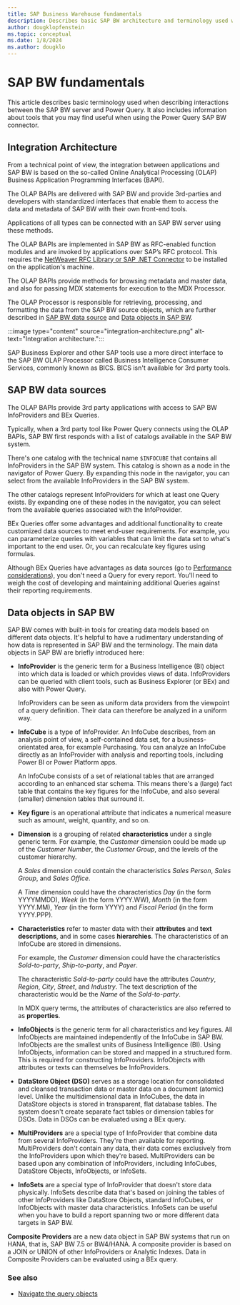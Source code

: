 ```yaml
---
title: SAP Business Warehouse fundamentals
description: Describes basic SAP BW architecture and terminology used when interacting with the Power Query SAP Business Warehouse connector.
author: dougklopfenstein
ms.topic: conceptual
ms.date: 1/8/2024
ms.author: dougklo
---
```


# SAP BW fundamentals

This article describes basic terminology used when describing interactions between the SAP BW server and Power Query. It also includes information about tools that you may find useful when using the Power Query SAP BW connector.

## Integration Architecture

From a technical point of view, the integration between applications and SAP BW is based on the so-called Online Analytical Processing (OLAP) Business Application Programming Interfaces (BAPI).

The OLAP BAPIs are delivered with SAP BW and provide 3rd-parties and developers with standardized interfaces that enable them to access the data and metadata of SAP BW with their own front-end tools.

Applications of all types can be connected with an SAP BW server using these methods.

The OLAP BAPIs are implemented in SAP BW as RFC-enabled function modules and are invoked by applications over SAP’s RFC protocol. This requires the [NetWeaver RFC Library or SAP .NET Connector](application-setup-and-connect.md#prerequisites) to be installed on the application's machine. 

The OLAP BAPIs provide methods for browsing metadata and master data, and also for passing MDX statements for execution to the MDX Processor.

The OLAP Processor is responsible for retrieving, processing, and formatting the data from the SAP BW source objects, which are further described in [SAP BW data source](#sap-bw-data-sources) and [Data objects in SAP BW](#data-objects-in-sap-bw).

:::image type="content" source="integration-architecture.png" alt-text="Integration architecture.":::

SAP Business Explorer and other SAP tools use a more direct interface to the SAP BW OLAP Processor called Business Intelligence Consumer Services, commonly known as BICS. BICS isn't available for 3rd party tools.

## SAP BW data sources

The OLAP BAPIs provide 3rd party applications with access to SAP BW InfoProviders and BEx Queries.

Typically, when a 3rd party tool like Power Query connects using the OLAP BAPIs, SAP BW first responds with a list of catalogs available in the SAP BW system.

There's one catalog with the technical name `$INFOCUBE` that contains all InfoProviders in the SAP BW system. This catalog is shown as a node in the navigator of Power Query. By expanding this node in the navigator, you can select from the available InfoProviders in the SAP BW system.

The other catalogs represent InfoProviders for which at least one Query exists. By expanding one of these nodes in the navigator, you can select from the available queries associated with the InfoProvider.

BEx Queries offer some advantages and additional functionality to create customized data sources to meet end-user requirements. For example, you can parameterize queries with variables that can limit the data set to what's important to the end user. Or, you can recalculate key figures using formulas.

Although BEx Queries have advantages as data sources (go to [Performance considerations](implementation-details.md#performance-considerations)), you don't need a Query for every report. You'll need to weigh the cost of developing and maintaining additional Queries against their reporting requirements.

## Data objects in SAP BW

SAP BW comes with built-in tools for creating data models based on different data objects. It's helpful to have a rudimentary understanding of how data is represented in SAP BW and the terminology. The main data objects in SAP BW are briefly introduced here:

* **InfoProvider**  is the generic term for a Business Intelligence (BI) object into which data is loaded or which provides views of data. InfoProviders can be queried with client tools, such as Business Explorer (or BEx) and also with Power Query.

   InfoProviders can be seen as uniform data providers from the viewpoint of a query definition. Their data can therefore be analyzed in a uniform way.

* **InfoCube** is a type of InfoProvider. An InfoCube describes, from an analysis point of view, a self-contained data set, for a business-orientated area, for example Purchasing. You can analyze an InfoCube directly as an InfoProvider with analysis and reporting tools, including Power BI or Power Platform apps.

   An InfoCube consists of a set of relational tables that are arranged according to an enhanced star schema. This means there's a (large) fact table that contains the key figures for the InfoCube, and also several (smaller) dimension tables that surround it.

* **Key figure** is an operational attribute that indicates a numerical measure such as amount, weight, quantity, and so on.

* **Dimension** is a grouping of related **characteristics** under a single generic term. For example, the *Customer* dimension could be made up of the *Customer Number*, the *Customer Group*, and the levels of the customer hierarchy.

   A *Sales* dimension could contain the characteristics *Sales Person*, *Sales Group*, and *Sales Office*.

   A *Time* dimension could have the characteristics *Day* (in the form YYYYMMDD), *Week* (in the form YYYY.WW), *Month* (in the form YYYY.MM), *Year* (in the form YYYY) and *Fiscal Period* (in the form YYYY.PPP).

* **Characteristics** refer to master data with their **attributes** and **text descriptions**, and in some cases **hierarchies**. The characteristics of an InfoCube are stored in dimensions.

   For example, the *Customer* dimension could have the characteristics *Sold-to-party*, *Ship-to-party*, and *Payer*.

   The characteristic *Sold-to-party* could have the attributes *Country*, *Region*, *City*, *Street*, and *Industry*. The text description of the characteristic would be the *Name* of the *Sold-to-party*.

   In MDX query terms, the attributes of characteristics are also referred to as **properties**.

* **InfoObjects** is the generic term for all characteristics and key figures. All InfoObjects are maintained independently of the InfoCube in SAP BW. InfoObjects are the smallest units of Business Intelligence (BI). Using InfoObjects, information can be stored and mapped in a structured form. This is required for constructing InfoProviders. InfoObjects with attributes or texts can themselves be InfoProviders.

* **DataStore Object (DSO)** serves as a storage location for consolidated and cleansed transaction data or master data on a document (atomic) level. Unlike the multidimensional data in InfoCubes, the data in DataStore objects is stored in transparent, flat database tables. The system doesn't create separate fact tables or dimension tables for DSOs. Data in DSOs can be evaluated using a BEx query.

* **MultiProviders** are a special type of InfoProvider that combine data from several InfoProviders. They're then available for reporting. MultiProviders don't contain any data, their data comes exclusively from the InfoProviders upon which they're based. MultiProviders can be based upon any combination of InfoProviders, including InfoCubes, DataStore Objects, InfoObjects, or InfoSets.

* **InfoSets** are a special type of InfoProvider that doesn't store data physically. InfoSets describe data that's based on joining the tables of other InfoProviders like DataStore Objects, standard InfoCubes, or InfoObjects with master data characteristics. InfoSets can be useful when you have to build a report spanning two or more different data targets in SAP BW.

**Composite Providers** are a new data object in SAP BW systems that run on HANA, that is, SAP BW 7.5 or BW4/HANA. A composite provider is based on a JOIN or UNION of other InfoProviders or Analytic Indexes. Data in Composite Providers can be evaluated using a BEx query.

### See also

* [Navigate the query objects](navigate-query-objects.md)
